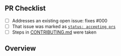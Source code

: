 <!-- 👋 Hi, thanks for sending a PR to ephrem-view! 💖.
Please fill out all fields below and make sure each item is true and [x] checked.
Otherwise we may not be able to review your PR. -->

## PR Checklist

- [ ] Addresses an existing open issue: fixes #000
- [ ] That issue was marked as [`status: accepting prs`](https://github.com/stevin-wilson/ephrem-view/issues?q=is%3Aopen+is%3Aissue+label%3A%22status%3A+accepting+prs%22)
- [ ] Steps in [CONTRIBUTING.md](https://github.com/stevin-wilson/ephrem-view/blob/main/.github/CONTRIBUTING.md) were taken

## Overview

<!-- Description of what is changed and how the code change does that. -->
